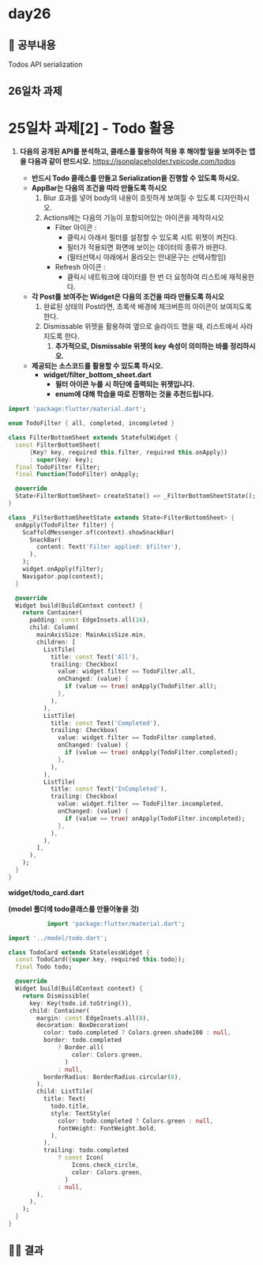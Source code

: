 # day26

## 📄 공부내용

Todos API serialization

## 26일차 과제

# 25일차 과제[2] - Todo 활용

1. **다음의 공개된 API를 분석하고, 클래스를 활용하여 적용 후 
해야할 일을 보여주는 앱을 다음과 같이 만드시오.**
https://jsonplaceholder.typicode.com/todos
    

    - **반드시 Todo 클래스를 만들고 Serialization을 진행할 수 있도록 하시오.**
    - **AppBar는 다음의 조건을 따라 만들도록 하시오**
        1. Blur 효과를 넣어 body의 내용이 흐릿하게 보여질 수 있도록 디자인하시오.
        2. Actions에는 다음의 기능이 포함되어있는 아이콘을 제작하시오
            - Filter 아이콘 :
                - 클릭시 아래서 필터를 설정할 수 있도록 시트 위젯이 켜진다.
                - 필터가 적용되면 화면에 보이는 데이터의 종류가 바뀐다.
                - (필터선택시 아래에서 올라오는 안내문구는 선택사항임)
            - Refresh 아이콘 :
                - 클릭시 네트워크에 데이터를 한 번 더 요청하여 리스트에 재적용한다.
    - **각 Post를 보여주는 Widget은 다음의 조건을 따라 만들도록 하시오**
        1. 완료된 상태의 Post라면, 초록색 배경에 체크버튼의 아이콘이 보여지도록 한다.
        2. Dismissable 위젯을 활용하여 옆으로 슬라이드 했을 때, 리스트에서 사라지도록 한다.
            1. **추가적으로, Dismissable 위젯의 key 속성이 의미하는 바를 정리하시오.**
    - **제공되는 소스코드를 활용할 수 있도록 하시오.**
        - **widget/filter_bottom_sheet.dart**
            - **필터 아이콘 누를 시 하단에 출력되는 위젯입니다.**
            - **enum에 대해 학습을 따로 진행하는 것을 추천드립니다.**
            
```dart
import 'package:flutter/material.dart';

enum TodoFilter { all, completed, incompleted }

class FilterBottomSheet extends StatefulWidget {
  const FilterBottomSheet(
      {Key? key, required this.filter, required this.onApply})
      : super(key: key);
  final TodoFilter filter;
  final Function(TodoFilter) onApply;

  @override
  State<FilterBottomSheet> createState() => _FilterBottomSheetState();
}

class _FilterBottomSheetState extends State<FilterBottomSheet> {
  onApply(TodoFilter filter) {
    ScaffoldMessenger.of(context).showSnackBar(
      SnackBar(
        content: Text('Filter applied: $filter'),
      ),
    );
    widget.onApply(filter);
    Navigator.pop(context);
  }

  @override
  Widget build(BuildContext context) {
    return Container(
      padding: const EdgeInsets.all(16),
      child: Column(
        mainAxisSize: MainAxisSize.min,
        children: [
          ListTile(
            title: const Text('All'),
            trailing: Checkbox(
              value: widget.filter == TodoFilter.all,
              onChanged: (value) {
                if (value == true) onApply(TodoFilter.all);
              },
            ),
          ),
          ListTile(
            title: const Text('Completed'),
            trailing: Checkbox(
              value: widget.filter == TodoFilter.completed,
              onChanged: (value) {
                if (value == true) onApply(TodoFilter.completed);
              },
            ),
          ),
          ListTile(
            title: const Text('InCompleted'),
            trailing: Checkbox(
              value: widget.filter == TodoFilter.incompleted,
              onChanged: (value) {
                if (value == true) onApply(TodoFilter.incompleted);
              },
            ),
          ),
        ],
      ),
    );
  }
}
```            

**widget/todo_card.dart**

**(model 폴더에 todo클래스를 만들어놓을 것)**

        

```dart
           import 'package:flutter/material.dart';

import '../model/todo.dart';

class TodoCard extends StatelessWidget {
  const TodoCard({super.key, required this.todo});
  final Todo todo;

  @override
  Widget build(BuildContext context) {
    return Dismissible(
      key: Key(todo.id.toString()),
      child: Container(
        margin: const EdgeInsets.all(8),
        decoration: BoxDecoration(
          color: todo.completed ? Colors.green.shade100 : null,
          border: todo.completed
              ? Border.all(
                  color: Colors.green,
                )
              : null,
          borderRadius: BorderRadius.circular(8),
        ),
        child: ListTile(
          title: Text(
            todo.title,
            style: TextStyle(
              color: todo.completed ? Colors.green : null,
              fontWeight: FontWeight.bold,
            ),
          ),
          trailing: todo.completed
              ? const Icon(
                  Icons.check_circle,
                  color: Colors.green,
                )
              : null,
        ),
      ),
    );
  }
} 
```

## 🧑‍💻 결과            
            